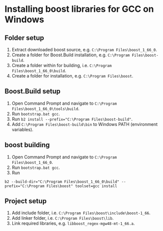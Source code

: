 # Installing boost libraries for GCC on Windows

## Folder setup
1. Extract downloaded boost source, e.g. `C:\Program Files\boost_1_66_0`.
2. Create a folder for Boost.Build installation, e.g. `C:\Program Files\boost-build`.
2. Create a folder within for building, i.e. `C:\Program Files\boost_1_66_0\build`.
3. Create a folder for installation, e.g. `C:\Program Files\boost`.


## Boost.Build setup
1. Open Command Prompt and navigate to `C:\Program Files\boost_1_66_0\tools\build`.
2. Run `bootstrap.bat gcc`.
3. Run `b2 install --prefix="C:\Program Files\boost-build"`.
4. Add `C:\Program Files\boost-build\bin` to Windows PATH (environment variables).

## boost building
1. Open Command Prompt and navigate to `C:\Program Files\boost_1_66_0`.
2. Run `bootstrap.bat gcc`.
3. Run
```
b2 --build-dir="C:\Program Files\boost_1_66_0\build" --prefix="C:\Program Files\boost" toolset=gcc install
```

## Project setup
1. Add include folder, i.e. `C:\Program Files\boost\include\boost-1_66`.
2. Add linker folder, i.e. `C:\Program Files\boost\lib`.
3. Link required libraries, e.g. `libboost_regex-mgw48-mt-1_66.a`.